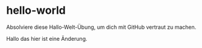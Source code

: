 # hello-world
Absolviere diese Hallo-Welt-Übung, um dich mit GitHub vertraut zu machen.

Hallo das hier ist eine Änderung.
